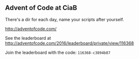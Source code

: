 ## Advent of Code at CiaB

There's a dir for each day, name your scripts after yourself.

http://adventofcode.com/

See the leaderboard at http://adventofcode.com/2016/leaderboard/private/view/116368

Join the leaderboard with the code: `116368-c3894b87`
